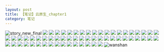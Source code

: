 ```yaml
---
layout: post
title: 【笔记】云原生_chapter1
category: 笔记
---
```

![story_new_final](http://r8s97vm6g.hd-bkt.clouddn.com/img/story_new_final_0322.png)
![](http://r8s97vm6g.hd-bkt.clouddn.com/img/docker-0320-1.png)
![](http://r8s97vm6g.hd-bkt.clouddn.com/img/docker-0320-2.png)
![](http://r8s97vm6g.hd-bkt.clouddn.com/img/docker-0320-3.png)
![](http://r8s97vm6g.hd-bkt.clouddn.com/img/docker-0320-4.png)
![](http://r8s97vm6g.hd-bkt.clouddn.com/img/docker-0320-5.png)
![](http://r8s97vm6g.hd-bkt.clouddn.com/img/docker-0320-6.png)
![](http://r8s97vm6g.hd-bkt.clouddn.com/img/docker-0320-7.png)
![](http://r8s97vm6g.hd-bkt.clouddn.com/img/docker-0320-8.png)
![](http://r8s97vm6g.hd-bkt.clouddn.com/img/docker-0320-9.png)
![](http://r8s97vm6g.hd-bkt.clouddn.com/img/docker-0320-chapter1-1.png)
![](http://r8s97vm6g.hd-bkt.clouddn.com/img/docker-0320-chapter1-2.png)
![](http://r8s97vm6g.hd-bkt.clouddn.com/img/docker-0320-chapter1-3.png)
![](http://r8s97vm6g.hd-bkt.clouddn.com/img/docker-0320-chapter1-4.png)
![](http://r8s97vm6g.hd-bkt.clouddn.com/img/docker-0320-chapter1-5.png)
![](http://r8s97vm6g.hd-bkt.clouddn.com/img/docker-0320-chapter1-6.png)
![](http://r8s97vm6g.hd-bkt.clouddn.com/img/docker-0320-chapter1-7.png)
![](http://r8s97vm6g.hd-bkt.clouddn.com/img/docker-0320-chapter1-8.png)
![](http://r8s97vm6g.hd-bkt.clouddn.com/img/docker-0320-chapter1-9.png)
![](http://r8s97vm6g.hd-bkt.clouddn.com/img/docker-0320-chapter1-10.png)
![](http://r8s97vm6g.hd-bkt.clouddn.com/img/docker-0320-chapter1-11.png)
![](http://r8s97vm6g.hd-bkt.clouddn.com/img/docker-0320-chapter1-12.png)
![](http://r8s97vm6g.hd-bkt.clouddn.com/img/docker-0320-chapter1-13.png)
![](http://r8s97vm6g.hd-bkt.clouddn.com/img/docker-0320-chapter1-14.png)
![](http://r8s97vm6g.hd-bkt.clouddn.com/img/docker-0320-chapter1-15.png)
![](http://r8s97vm6g.hd-bkt.clouddn.com/img/docker-0320-chapter1-16.png)
![](http://r8s97vm6g.hd-bkt.clouddn.com/img/docker-0320-chapter1-17.png)
![](http://r8s97vm6g.hd-bkt.clouddn.com/img/docker-0320-chapter1-18.png)
![](http://r8s97vm6g.hd-bkt.clouddn.com/img/docker-0320-chapter1-19.png)
![](http://r8s97vm6g.hd-bkt.clouddn.com/img/docker-0320-chapter1-20.png)
![](http://r8s97vm6g.hd-bkt.clouddn.com/img/docker-0320-chapter1-21.png)
![](http://r8s97vm6g.hd-bkt.clouddn.com/img/docker-0320-chapter1-22.png)
![](http://r8s97vm6g.hd-bkt.clouddn.com/img/docker-0320-chapter1-23.png)
![](http://r8s97vm6g.hd-bkt.clouddn.com/img/docker-0320-chapter1-24.png)
![](http://r8s97vm6g.hd-bkt.clouddn.com/img/docker-0320-chapter1-25.png)
![](http://r8s97vm6g.hd-bkt.clouddn.com/img/docker-0320-chapter1-26.png)
![](http://r8s97vm6g.hd-bkt.clouddn.com/img/docker-0320-chapter1-27.png)
![](http://r8s97vm6g.hd-bkt.clouddn.com/img/docker-0320-chapter1-28.png)
![](http://r8s97vm6g.hd-bkt.clouddn.com/img/docker-0320-chapter1-29.png)
![](http://r8s97vm6g.hd-bkt.clouddn.com/img/docker-0320-chapter1-30.png)
![](http://r8s97vm6g.hd-bkt.clouddn.com/img/docker-0320-chapter1-31.png)
![](http://r8s97vm6g.hd-bkt.clouddn.com/img/docker-0320-chapter1-32.png)
![](http://r8s97vm6g.hd-bkt.clouddn.com/img/docker-0320-chapter1-33.png)
![](http://r8s97vm6g.hd-bkt.clouddn.com/img/docker-0320-chapter1-34.png)
![](http://r8s97vm6g.hd-bkt.clouddn.com/img/docker-0320-chapter1-35.png)
![](http://r8s97vm6g.hd-bkt.clouddn.com/img/docker-0320-chapter1-36.png)
![](http://r8s97vm6g.hd-bkt.clouddn.com/img/docker-0320-chapter1-37.png)
![](http://r8s97vm6g.hd-bkt.clouddn.com/img/docker-0320-chapter1-38.png)
![](http://r8s97vm6g.hd-bkt.clouddn.com/img/docker-0320-chapter1-39.png)
![](http://r8s97vm6g.hd-bkt.clouddn.com/img/docker-0320-chapter1-40.png)
![](http://r8s97vm6g.hd-bkt.clouddn.com/img/docker-0320-chapter1-41.png)
![](http://r8s97vm6g.hd-bkt.clouddn.com/img/docker-0320-chapter1-42.png)
![](http://r8s97vm6g.hd-bkt.clouddn.com/img/docker-0320-chapter1-43.png)
![](http://r8s97vm6g.hd-bkt.clouddn.com/img/docker-0320-chapter1-44.png)
![](http://r8s97vm6g.hd-bkt.clouddn.com/img/docker-0320-chapter1-45.png)
![](http://r8s97vm6g.hd-bkt.clouddn.com/img/docker-0320-chapter1-46.png)
![](http://r8s97vm6g.hd-bkt.clouddn.com/img/docker-0320-chapter1-47.png)
![](http://r8s97vm6g.hd-bkt.clouddn.com/img/docker-0320-chapter1-48.png)
![](http://r8s97vm6g.hd-bkt.clouddn.com/img/docker-0320-chapter1-49.png)
![](http://r8s97vm6g.hd-bkt.clouddn.com/img/docker-0320-chapter1-50.png)
![](http://r8s97vm6g.hd-bkt.clouddn.com/img/docker-0320-chapter1-51.png)
![wanshan](http://r8s97vm6g.hd-bkt.clouddn.com/img/wanshan.png)
